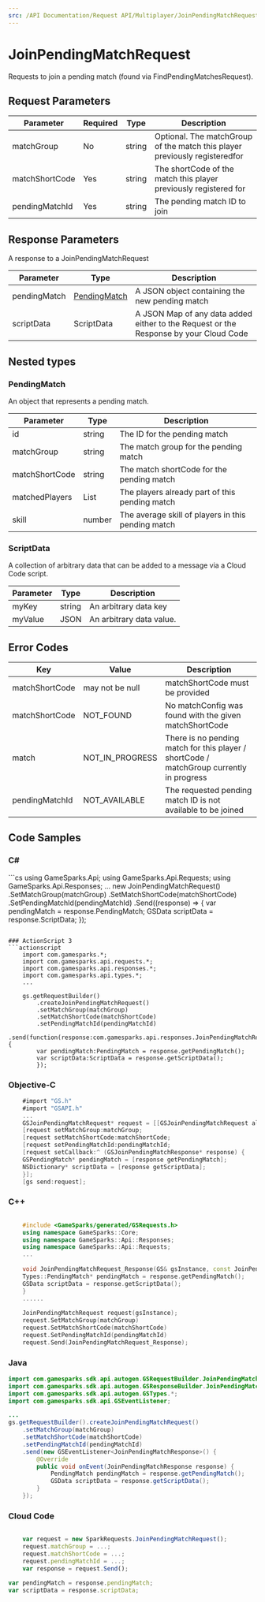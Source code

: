 ```yaml
---
src: /API Documentation/Request API/Multiplayer/JoinPendingMatchRequest.md
---
```


# JoinPendingMatchRequest


Requests to join a pending match (found via FindPendingMatchesRequest).


## Request Parameters

Parameter | Required | Type | Description
--------- | -------- | ---- | -----------
matchGroup | No | string | Optional. The matchGroup of the match this player previously registeredfor
matchShortCode | Yes | string | The shortCode of the match this player previously registered for
pendingMatchId | Yes | string | The pending match ID to join

## Response Parameters


A response to a JoinPendingMatchRequest

Parameter | Type | Description
--------- | ---- | -----------
pendingMatch | [PendingMatch](#pendingmatch) | A JSON object containing the new pending match
scriptData | ScriptData | A JSON Map of any data added either to the Request or the Response by your Cloud Code

## Nested types

### PendingMatch

An object that represents a pending match.

Parameter | Type | Description
--------- | ---- | -----------
id | string | The ID for the pending match
matchGroup | string | The match group for the pending match
matchShortCode | string | The match shortCode for the pending match
matchedPlayers | List | The players already part of this pending match
skill | number | The average skill of players in this pending match

### ScriptData

A collection of arbitrary data that can be added to a message via a Cloud Code script.

Parameter | Type | Description
--------- | ---- | -----------
myKey | string | An arbitrary data key
myValue | JSON | An arbitrary data value.

## Error Codes

Key | Value | Description
--------- | ----------- | -----------
matchShortCode | may not be null | matchShortCode must be provided
matchShortCode | NOT_FOUND | No matchConfig was found with the given matchShortCode
match | NOT_IN_PROGRESS | There is no pending match for this player / shortCode / matchGroup currently in progress
pendingMatchId | NOT_AVAILABLE | The requested pending match ID is not available to be joined

## Code Samples

<h3>C#</h3>
```cs
	using GameSparks.Api;
	using GameSparks.Api.Requests;
	using GameSparks.Api.Responses;
	...
	new JoinPendingMatchRequest()
		.SetMatchGroup(matchGroup)
		.SetMatchShortCode(matchShortCode)
		.SetPendingMatchId(pendingMatchId)
		.Send((response) => {
		var pendingMatch = response.PendingMatch; 
		GSData scriptData = response.ScriptData; 
		});

```

### ActionScript 3
```actionscript
	import com.gamesparks.*;
	import com.gamesparks.api.requests.*;
	import com.gamesparks.api.responses.*;
	import com.gamesparks.api.types.*;
	...
	
	gs.getRequestBuilder()
	    .createJoinPendingMatchRequest()
		.setMatchGroup(matchGroup)
		.setMatchShortCode(matchShortCode)
		.setPendingMatchId(pendingMatchId)
		.send(function(response:com.gamesparks.api.responses.JoinPendingMatchResponse):void {
		var pendingMatch:PendingMatch = response.getPendingMatch(); 
		var scriptData:ScriptData = response.getScriptData(); 
		});

```

### Objective-C
```objectivec
	#import "GS.h"
	#import "GSAPI.h"
	...
	GSJoinPendingMatchRequest* request = [[GSJoinPendingMatchRequest alloc] init];
	[request setMatchGroup:matchGroup;
	[request setMatchShortCode:matchShortCode;
	[request setPendingMatchId:pendingMatchId;
	[request setCallback:^ (GSJoinPendingMatchResponse* response) {
	GSPendingMatch* pendingMatch = [response getPendingMatch]; 
	NSDictionary* scriptData = [response getScriptData]; 
	}];
	[gs send:request];

```

### C++
```cpp

	#include <GameSparks/generated/GSRequests.h>
	using namespace GameSparks::Core;
	using namespace GameSparks::Api::Responses;
	using namespace GameSparks::Api::Requests;
	...
	
	void JoinPendingMatchRequest_Response(GS& gsInstance, const JoinPendingMatchResponse& response) {
	Types::PendingMatch* pendingMatch = response.getPendingMatch(); 
	GSData scriptData = response.getScriptData(); 
	}
	......
	
	JoinPendingMatchRequest request(gsInstance);
	request.SetMatchGroup(matchGroup)
	request.SetMatchShortCode(matchShortCode)
	request.SetPendingMatchId(pendingMatchId)
	request.Send(JoinPendingMatchRequest_Response);
```

### Java
```java
import com.gamesparks.sdk.api.autogen.GSRequestBuilder.JoinPendingMatchRequest;
import com.gamesparks.sdk.api.autogen.GSResponseBuilder.JoinPendingMatchResponse;
import com.gamesparks.sdk.api.autogen.GSTypes.*;
import com.gamesparks.sdk.api.GSEventListener;

...
gs.getRequestBuilder().createJoinPendingMatchRequest()
	.setMatchGroup(matchGroup)
	.setMatchShortCode(matchShortCode)
	.setPendingMatchId(pendingMatchId)
	.send(new GSEventListener<JoinPendingMatchResponse>() {
		@Override
		public void onEvent(JoinPendingMatchResponse response) {
			PendingMatch pendingMatch = response.getPendingMatch(); 
			GSData scriptData = response.getScriptData(); 
		}
	});

```

### Cloud Code
```javascript

	var request = new SparkRequests.JoinPendingMatchRequest();
	request.matchGroup = ...;
	request.matchShortCode = ...;
	request.pendingMatchId = ...;
	var response = request.Send();
	
var pendingMatch = response.pendingMatch; 
var scriptData = response.scriptData; 
```


